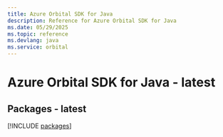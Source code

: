 ```yaml
---
title: Azure Orbital SDK for Java
description: Reference for Azure Orbital SDK for Java
ms.date: 05/29/2025
ms.topic: reference
ms.devlang: java
ms.service: orbital
---
```

# Azure Orbital SDK for Java - latest
## Packages - latest
[!INCLUDE [packages](orbital-index.md)]